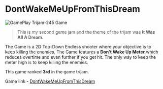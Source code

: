 # DontWakeMeUpFromThisDream
![GamePlay](https://raw.github.com/SSJAbatron/DontWakeMeUpFromThisDream/main/GamePlay.png)
Trijam-245 Game
> This is my second game jam and the theme of the trijam was __It Was All A Dream__.

The Game is a 2D Top-Down Endless shooter where your objective is to keep killing the enemies. The Game features a __Don't Wake Up Meter__ which reduces overtime and even further if you get hit. The only way to keep the meter high is to keep killing the enemies.

This game ranked __3rd__ in the game trijam.

Game link - [DontWakeMeUpFromThisDream](https://ssjabatron.itch.io/dont-wake-me-up-from-this-dream)
